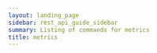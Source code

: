 ```yaml
---
layout: landing_page
sidebar: rest_api_guide_sidebar
summary: Listing of commands for metrics
title: metrics
---
```

